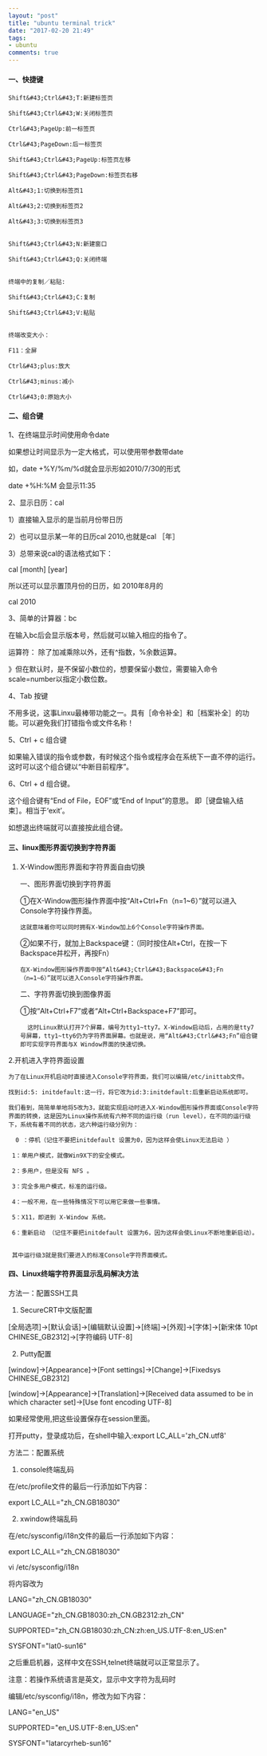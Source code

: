 ```yaml
---
layout: "post"
title: "ubuntu terminal trick"
date: "2017-02-20 21:49"
tags:
- ubuntu
comments: true
---
```


#### 一、快捷键


    Shift&#43;Ctrl&#43;T:新建标签页

    Shift&#43;Ctrl&#43;W:关闭标签页

    Ctrl&#43;PageUp:前一标签页

    Ctrl&#43;PageDown:后一标签页

    Shift&#43;Ctrl&#43;PageUp:标签页左移

    Shift&#43;Ctrl&#43;PageDown:标签页右移

    Alt&#43;1:切换到标签页1

    Alt&#43;2:切换到标签页2

    Alt&#43;3:切换到标签页3


    Shift&#43;Ctrl&#43;N:新建窗口

    Shift&#43;Ctrl&#43;Q:关闭终端


    终端中的复制／粘贴:

    Shift&#43;Ctrl&#43;C:复制

    Shift&#43;Ctrl&#43;V:粘贴


    终端改变大小：

    F11：全屏

    Ctrl&#43;plus:放大

    Ctrl&#43;minus:减小

    Ctrl&#43;0:原始大小

#### 二、组合键


1、在终端显示时间使用命令date

如果想让时间显示为一定大&#26684;式，可以使用带参数带date

如，date &#43;%Y/%m/%d就会显示形如2010/7/30的形式

date &#43;%H:%M 会显示11:35


2、显示日历：cal

1）直接输入显示的是当前月份带日历

2）也可以显示某一年的日历cal 2010,也就是cal ［年］

3）总带来说cal的语法&#26684;式如下：

cal [month] [year]

所以还可以显示置顶月份的日历，如 2010年8月的

cal  2010


3、简单的计算器：bc

在输入bc后会显示版本号，然后就可以输入相应的指令了。

运算符： 除了加减乘除以外，还有^指数，%余数运算。

》但在默认时，是不保留小数位的，想要保留小数位，需要输入命令scale=number以指定小数位数。


4、Tab 按键

不用多说，这事Linxu最棒带功能之一。具有［命令补全］和［档案补全］的功能。可以避免我们打错指令或文件名称！


5、Ctrl &#43; c 组合键

如果输入错误的指令或参数，有时候这个指令或程序会在系统下一直不停的运行。这时可以这个组合键以“中断目前程序”。


6、Ctrl &#43; d 组合键。

这个组合键有“End of File，EOF”或“End of Input”的意思。 即［键盘输入结束］。相当于‘exit’。

如想退出终端就可以直接按此组合键。

#### 三、linux图形界面切换到字符界面

1. X-Window图形界面和字符界面自由切换



     一、图形界面切换到字符界面

     ①在X-Window图形操作界面中按“Alt&#43;Ctrl&#43;Fn（n=1~6）”就可以进入Console字符操作界面。

       这就意味着你可以同时拥有X-Window加上6个Console字符操作界面。

      ②如果不行，就加上Backspace键：（同时按住Alt&#43;Ctrl，在按一下Backspace并松开，再按Fn）

       在X-Window图形操作界面中按“Alt&#43;Ctrl&#43;Backspace&#43;Fn（n=1~6）”就可以进入Console字符操作界面。

      二、字符界面切换到图像界面

      ①按“Alt&#43;Ctrl&#43;F7”或者“Alt&#43;Ctrl&#43;Backspace&#43;F7”即可。

         这时Linux默认打开7个屏幕，编号为tty1~tty7。X-Window启动后，占用的是tty7号屏幕，tty1~tty6仍为字符界面屏幕。也就是说，用“Alt&#43;Ctrl&#43;Fn”组合键即可实现字符界面与X Window界面的快速切换。

2.开机进入字符界面设置

    为了在Linux开机启动时直接进入Console字符界面，我们可以编辑/etc/inittab文件。

    找到id:5: initdefault:这一行，将它改为id:3:initdefault:后重新启动系统即可。

    我们看到，简简单单地将5改为3，就能实现启动时进入X-Window图形操作界面或Console字符界面的转换，这是因为Linux操作系统有六种不同的运行级（run level），在不同的运行级下，系统有着不同的状态，这六种运行级分别为：

      0 ：停机（记住不要把initdefault 设置为0，因为这样会使Linux无法启动 ）

     1：单用户模式，就像Win9X下的安全模式。

     2：多用户，但是没有 NFS 。

     3：完全多用户模式，标准的运行级。

     4：一般不用，在一些特殊情况下可以用它来做一些事情。

     5：X11，即进到 X-Window 系统。

     6：重新启动 （记住不要把initdefault 设置为6，因为这样会使Linux不断地重新启动）。


     其中运行级3就是我们要进入的标准Console字符界面模式。

#### 四、Linux终端字符界面显示乱码解决方法


方法一：配置SSH工具



1. SecureCRT中文版配置  

[全局选项]→[默认会话]→[编辑默认设置]→[终端]→[外观]→[字体]→[新宋体 10pt CHINESE_GB2312]→[字符编码 UTF-8]  



2. Putty配置  

[window]→[Appearance]→[Font settings]→[Change]→[Fixedsys CHINESE_GB2312]  

[window]→[Appearance]→[Translation]→[Received data assumed to be in which character set]→[Use font encoding UTF-8]  

如果经常使用,把这些设置保存在session里面。  

打开putty，登录成功后，在shell中输入:export LC_ALL='zh_CN.utf8'



方法二：配置系统  



1. console终端乱码  

在/etc/profile文件的最后一行添加如下内容：  

export LC_ALL="zh_CN.GB18030"



2. xwindow终端乱码  

在/etc/sysconfig/i18n文件的最后一行添加如下内容：  

export LC_ALL="zh_CN.GB18030"



vi /etc/sysconfig/i18n  

将内容改为  

LANG="zh_CN.GB18030"

LANGUAGE="zh_CN.GB18030:zh_CN.GB2312:zh_CN"

SUPPORTED="zh_CN.GB18030:zh_CN:zh:en_US.UTF-8:en_US:en"

SYSFONT="lat0-sun16"

之后重启机器，这样中文在SSH,telnet终端就可以正常显示了。  



注意：若操作系统语言是英文，显示中文字符为乱码时



编辑/etc/sysconfig/i18n，修改为如下内容：  



LANG="en_US"

SUPPORTED="en_US.UTF-8:en_US:en"

SYSFONT="latarcyrheb-sun16"
